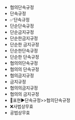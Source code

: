 - 협의단속규정
- 단속규정
- ✅단속규정
- 단순단속규정
- 단순금지규정
- 단순한금지규정
- 단순한 금지규정
- 단순한단속규정
- 단순한 단속규정
- 협의의단속규정
- 협의의 단속규정
- 협의금지규정
- 금지규정
- 협의의금지규정
- 협의의 금지규정
- 📌표현▶️단속규정>>협의단속규정
- ❌사법상무효
- 공법상무효